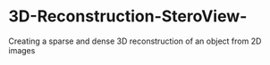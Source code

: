 # 3D-Reconstruction-SteroView-
Creating a sparse and dense 3D reconstruction of an object from 2D images
